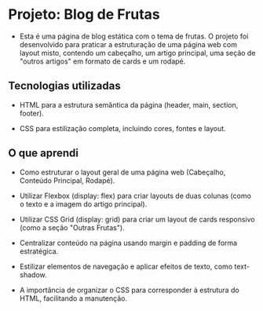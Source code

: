 # Projeto: Blog de Frutas
- Esta é uma página de blog estática com o tema de frutas. O projeto foi desenvolvido para praticar a estruturação de uma página web com layout misto, contendo um cabeçalho, um artigo principal, uma seção de "outros artigos" em formato de cards e um rodapé.

## Tecnologias utilizadas
- HTML para a estrutura semântica da página (header, main, section, footer).

- CSS para estilização completa, incluindo cores, fontes e layout.

## O que aprendi
- Como estruturar o layout geral de uma página web (Cabeçalho, Conteúdo Principal, Rodapé).

- Utilizar Flexbox (display: flex) para criar layouts de duas colunas (como o texto e a imagem do artigo principal).

- Utilizar CSS Grid (display: grid) para criar um layout de cards responsivo (como a seção "Outras Frutas").

- Centralizar conteúdo na página usando margin e padding de forma estratégica.

- Estilizar elementos de navegação e aplicar efeitos de texto, como text-shadow.

- A importância de organizar o CSS para corresponder à estrutura do HTML, facilitando a manutenção.
